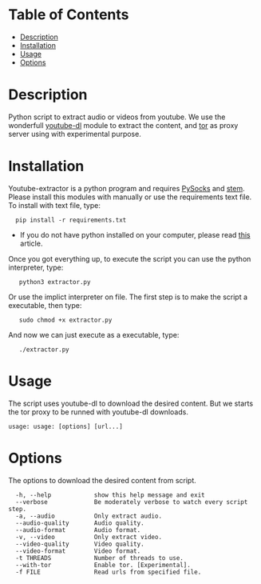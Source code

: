 # Table of Contents
 - [Description](#description)
 - [Installation](#installation)
 - [Usage](#usage)
 - [Options](#options)

# Description
Python script to extract audio or videos from youtube. We use the wonderfull [youtube-dl](https://github.com/rg3/youtube-dl)
module to extract the content, and [tor](https://www.torproject.org) as proxy server using with experimental purpose.

# Installation
Youtube-extractor is a python program and requires [PySocks](https://pypi.org/project/PySocks/) and [stem](https://pypi.org/project/stem/). Please install this modules with manually or use the requirements text file. To install with text file, type:
```
  pip install -r requirements.txt
```

- If you do not have python installed on your computer, please read [this](http://docs.python-guide.org/en/latest/starting/install3/linux/) article.

Once you got everything up, to execute the script you can use the python interpreter, type:
```
   python3 extractor.py
```
Or use the implict interpreter on file. The first step is to make the script a executable, then type:
```
   sudo chmod +x extractor.py
```
And now we can just execute as a executable, type:
```
   ./extractor.py
```

# Usage
The script uses youtube-dl to download the desired content. But we starts the tor proxy to be runned with youtube-dl downloads.
```
usage: usage: [options] [url...]
```

# Options
The options to download the desired content from script.
```
  -h, --help            show this help message and exit
  --verbose             Be moderately verbose to watch every script step.
  -a, --audio           Only extract audio.
  --audio-quality       Audio quality.
  --audio-format        Audio format.
  -v, --video           Only extract video.
  --video-quality       Video quality.
  --video-format        Video format.
  -t THREADS            Number of threads to use.
  --with-tor            Enable tor. [Experimental].
  -f FILE               Read urls from specified file.
```
